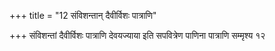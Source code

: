 +++
title = "12 संविशन्तान् दैवीर्विशः पात्राणि"

+++
संविशन्तां दैवीर्विशः पात्राणि देवयज्याया इति सपवित्रेण पाणिना पात्राणि सम्मृश्य १२